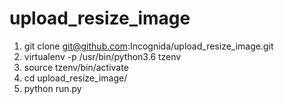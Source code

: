 # upload_resize_image
1. git clone git@github.com:Incognida/upload_resize_image.git
2. virtualenv -p /usr/bin/python3.6 tzenv
3. source tzenv/bin/activate
4. cd upload_resize_image/
5. python run.py

